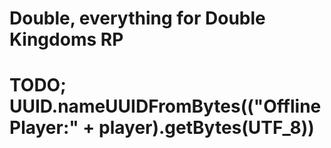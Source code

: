# Double, everything for Double Kingdoms RP

# TODO; UUID.nameUUIDFromBytes(("OfflinePlayer:" + player).getBytes(UTF_8))